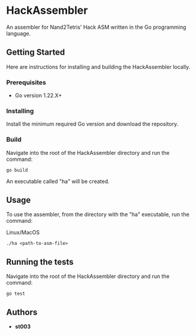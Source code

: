 # HackAssembler

An assembler for Nand2Tetris' Hack ASM written in the Go programming language.

## Getting Started

Here are instructions for installing and building the HackAssembler locally.

### Prerequisites

* Go version 1.22.X+

### Installing

Install the minimum required Go version and download the repository.

### Build

Navigate into the root of the HackAssembler directory and run the command:

```
go build
```

An executable called "ha" will be created.

## Usage

To use the assembler, from the directory with the "ha" executable, run the command:

Linux/MacOS
```
./ha <path-to-asm-file>
```

## Running the tests

Navigate into the root of the HackAssembler directory and run the command:

```
go test
```

## Authors

* **st003**
